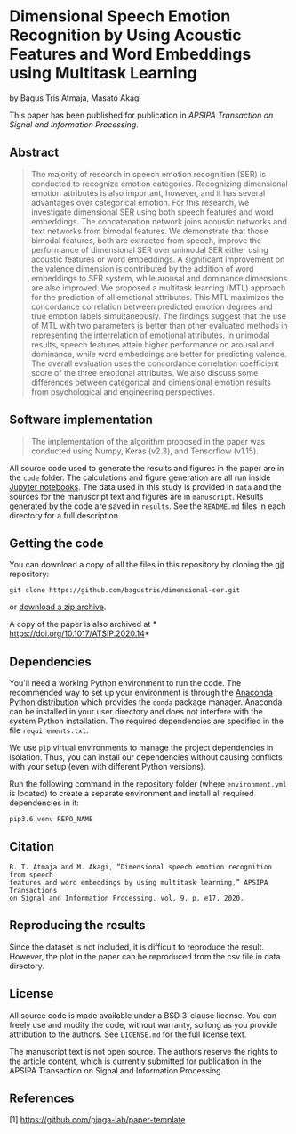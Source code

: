 # Dimensional Speech Emotion Recognition by Using Acoustic Features and Word Embeddings using Multitask Learning

by
Bagus Tris Atmaja,
Masato Akagi

This paper has been published for publication in *APSIPA Transaction on Signal and Information Processing*.


## Abstract

> The majority of research in speech emotion recognition (SER) is conducted to recognize emotion categories. Recognizing dimensional emotion attributes is also important, however, and it has several advantages over categorical emotion. For this research, we investigate dimensional SER using both speech features and word embeddings. The concatenation network joins acoustic networks and text networks from bimodal features. We demonstrate that those bimodal features, both are extracted from speech, improve the performance of dimensional SER over unimodal SER either using acoustic features or word embeddings. A significant improvement on the valence dimension is contributed by the addition of word embeddings to SER system, while arousal and dominance dimensions are also improved. We proposed a multitask learning (MTL) approach for the prediction of all emotional attributes. This MTL maximizes the concordance correlation between predicted emotion degrees and true emotion labels simultaneously. The findings suggest that the use of MTL with two parameters is better than other evaluated methods in representing the interrelation of emotional attributes. In unimodal results, speech features attain higher performance on arousal and dominance, while word embeddings are better for predicting valence. The overall evaluation uses the concordance correlation coefficient score of the three emotional attributes. We also discuss some differences between categorical and dimensional emotion results from psychological and engineering perspectives.

## Software implementation

> The implementation of the algorithm proposed in the paper was conducted using Numpy, Keras (v2.3), and Tensorflow (v1.15).

All source code used to generate the results and figures in the paper are in
the `code` folder.
The calculations and figure generation are all run inside
[Jupyter notebooks](http://jupyter.org/).
The data used in this study is provided in `data` and the sources for the
manuscript text and figures are in `manuscript`.
Results generated by the code are saved in `results`.
See the `README.md` files in each directory for a full description.


## Getting the code

You can download a copy of all the files in this repository by cloning the
[git](https://git-scm.com/) repository:

    git clone https://github.com/bagustris/dimensional-ser.git

or [download a zip archive](https://github.com/bagustris/dimensional-ser).

A copy of the paper is also archived at * https://doi.org/10.1017/ATSIP.2020.14*


## Dependencies

You'll need a working Python environment to run the code.
The recommended way to set up your environment is through the
[Anaconda Python distribution](https://www.anaconda.com/download/) which
provides the `conda` package manager.
Anaconda can be installed in your user directory and does not interfere with
the system Python installation.
The required dependencies are specified in the file `requirements.txt`.

We use `pip` virtual environments to manage the project dependencies in
isolation.
Thus, you can install our dependencies without causing conflicts with your
setup (even with different Python versions).

Run the following command in the repository folder (where `environment.yml`
is located) to create a separate environment and install all required
dependencies in it:

    pip3.6 venv REPO_NAME

## Citation

```
B. T. Atmaja and M. Akagi, “Dimensional speech emotion recognition from speech 
features and word embeddings by using multitask learning,” APSIPA Transactions 
on Signal and Information Processing, vol. 9, p. e17, 2020.
```

## Reproducing the results
Since the dataset is not included, it is difficult to reproduce the result.
However, the plot in the paper can be reproduced from the csv file in data 
directory.

## License

All source code is made available under a BSD 3-clause license. You can freely
use and modify the code, without warranty, so long as you provide attribution
to the authors. See `LICENSE.md` for the full license text.

The manuscript text is not open source. The authors reserve the rights to the
article content, which is currently submitted for publication in the
APSIPA Transaction on Signal and Information Processing.


## References

[1] https://github.com/pinga-lab/paper-template
